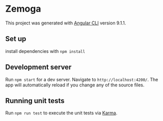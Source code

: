 # Zemoga

This project was generated with [Angular CLI](https://github.com/angular/angular-cli) version 9.1.1.

## Set up

install dependencies with `npm install`

## Development server

Run `npm start` for a dev server. Navigate to `http://localhost:4200/`. The app will automatically reload if you change any of the source files.

## Running unit tests

Run `npm run test` to execute the unit tests via [Karma](https://karma-runner.github.io).

